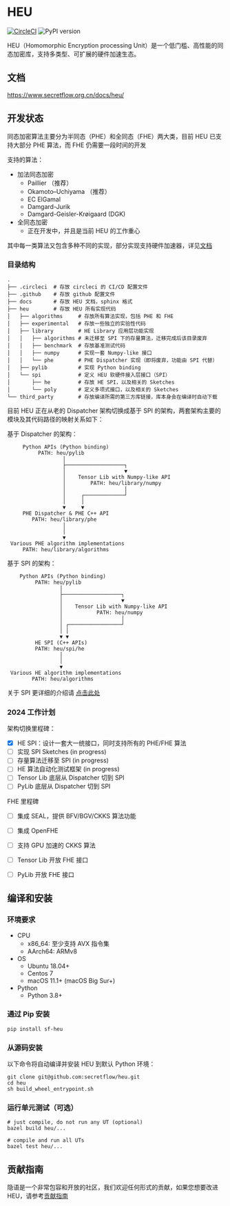 # HEU

[![CircleCI](https://dl.circleci.com/status-badge/img/gh/secretflow/heu/tree/main.svg?style=svg)](https://dl.circleci.com/status-badge/redirect/gh/secretflow/heu/tree/main)
![PyPI version](https://img.shields.io/pypi/v/sf-heu)

HEU（Homomorphic Encryption processing Unit）是一个低门槛、高性能的同态加密库，支持多类型、可扩展的硬件加速生态。

## 文档

https://www.secretflow.org.cn/docs/heu/

## 开发状态

同态加密算法主要分为半同态（PHE）和全同态（FHE）两大类，目前 HEU 已支持大部分 PHE 算法，而 FHE 仍需要一段时间的开发

支持的算法：

- 加法同态加密
    - Paillier （推荐）
    - Okamoto–Uchiyama （推荐）
    - EC ElGamal
    - Damgard-Jurik
    - Damgard-Geisler-Krøigaard (DGK)
- 全同态加密
    - 正在开发中，并且是当前 HEU 的工作重心

其中每一类算法又包含多种不同的实现，部分实现支持硬件加速器，详见[文档](https://www.secretflow.org.cn/docs/heu/latest/zh-Hans/getting_started/algo_choice)

### 目录结构

```text
.
├── .circleci  # 存放 circleci 的 CI/CD 配置文件
├── .github    # 存放 github 配置文件
├── docs       # 存放 HEU 文档，sphinx 格式
├── heu        # 存放 HEU 所有实现代码
│   ├── algorithms     # 存放所有算法实现，包括 PHE 和 FHE
│   ├── experimental   # 存放一些独立的实验性代码
│   ├── library        # HE Library 应用层功能实现
│   │   ├── algorithms # 未迁移至 SPI 下的存量算法，迁移完成后该目录废弃
│   │   ├── benchmark  # 存放基准测试代码
│   │   ├── numpy      # 实现一套 Numpy-like 接口
│   │   └── phe        # PHE Dispatcher 实现（即将废弃，功能由 SPI 代替）
│   ├── pylib          # 实现 Python binding
│   └── spi            # 定义 HEU 软硬件接入层接口（SPI）
│       ├── he         # 存放 HE SPI，以及相关的 Sketches
│       └── poly       # 定义多项式接口，以及相关的 Sketches
└── third_party        # 存放编译所需的第三方库链接，库本身会在编译时自动下载
```

目前 HEU 正在从老的 Dispatcher 架构切换成基于 SPI 的架构，两套架构主要的模块及其代码路径的映射关系如下：

基于 Dispatcher 的架构：

```text
     Python APIs (Python binding)
          PATH: heu/pylib
                  │
                  ├───────────────────┐
                  │                   ▼
                  │    Tensor Lib with Numpy-like API
                  │        PATH: heu/library/numpy
                  │                   │
                  │     ┌─────────────┘
                  │     │
                  ▼     ▼
     PHE Dispatcher & PHE C++ API
        PATH: heu/library/phe
                  │
                  │
                  ▼
 Various PHE algorithm implementations
     PATH: heu/library/algorithms
```

基于 SPI 的架构：

```text
    Python APIs (Python binding)
         PATH: heu/pylib
                 │
                 ├───────────────────┐
                 │                   ▼
                 │    Tensor Lib with Numpy-like API
                 │           PATH: heu/numpy
                 │                   │
                 │ ┌─────────────────┘
                 │ │
                 ▼ ▼
         HE SPI (C++ APIs)
         PATH: heu/spi/he
                 │
                 │
                 ▼
 Various HE algorithm implementations
        PATH: heu/algorithms
```

关于 SPI 更详细的介绍请 [点击此处](heu/spi/README.md)

### 2024 工作计划

架构切换里程碑：

- [x] HE SPI：设计一套大一统接口，同时支持所有的 PHE/FHE 算法
- [ ] 实现 SPI Sketches (in progress)
- [ ] 存量算法迁移至 SPI (in progress)
- [ ] HE 算法自动化测试框架 (in progress)
- [ ] Tensor Lib 底层从 Dispatcher 切到 SPI
- [ ] PyLib 底层从 Dispatcher 切到 SPI

FHE 里程碑

- [ ] 集成 SEAL，提供 BFV/BGV/CKKS 算法功能
- [ ] 集成 OpenFHE
- [ ] 支持 GPU 加速的 CKKS 算法
- [ ] Tensor Lib 开放 FHE 接口
- [ ] PyLib 开放 FHE 接口


## 编译和安装

### 环境要求

- CPU
    - x86_64: 至少支持 AVX 指令集
    - AArch64: ARMv8
- OS
    - Ubuntu 18.04+
    - Centos 7
    - macOS 11.1+ (macOS Big Sur+)
- Python
    - Python 3.8+

### 通过 Pip 安装

```shell
pip install sf-heu
```

### 从源码安装

以下命令将自动编译并安装 HEU 到默认 Python 环境：

```shell
git clone git@github.com:secretflow/heu.git
cd heu
sh build_wheel_entrypoint.sh

```

### 运行单元测试（可选）





```shell
# just compile, do not run any UT (optional)
bazel build heu/...

# compile and run all UTs
bazel test heu/...
```

## 贡献指南

隐语是一个非常包容和开放的社区，我们欢迎任何形式的贡献，如果您想要改进
HEU，请参考[贡献指南](CONTRIBUTING.md)
